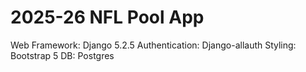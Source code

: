 # 2025-26 NFL Pool App  

Web Framework: Django 5.2.5
Authentication: Django-allauth
Styling: Bootstrap 5
DB: Postgres